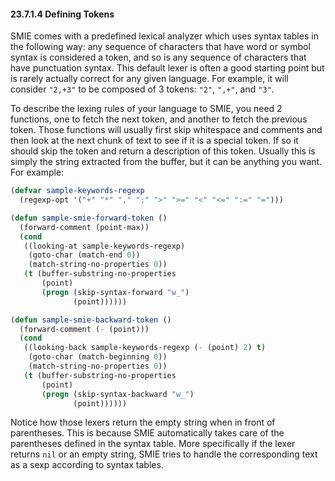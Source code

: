 

#### 23.7.1.4 Defining Tokens

SMIE comes with a predefined lexical analyzer which uses syntax tables in the following way: any sequence of characters that have word or symbol syntax is considered a token, and so is any sequence of characters that have punctuation syntax. This default lexer is often a good starting point but is rarely actually correct for any given language. For example, it will consider `"2,+3"` to be composed of 3 tokens: `"2"`, `",+"`, and `"3"`.

To describe the lexing rules of your language to SMIE, you need 2 functions, one to fetch the next token, and another to fetch the previous token. Those functions will usually first skip whitespace and comments and then look at the next chunk of text to see if it is a special token. If so it should skip the token and return a description of this token. Usually this is simply the string extracted from the buffer, but it can be anything you want. For example:

```lisp
(defvar sample-keywords-regexp
  (regexp-opt '("+" "*" "," ";" ">" ">=" "<" "<=" ":=" "=")))
```

```lisp
(defun sample-smie-forward-token ()
  (forward-comment (point-max))
  (cond
   ((looking-at sample-keywords-regexp)
    (goto-char (match-end 0))
    (match-string-no-properties 0))
   (t (buffer-substring-no-properties
       (point)
       (progn (skip-syntax-forward "w_")
              (point))))))
```

```lisp
(defun sample-smie-backward-token ()
  (forward-comment (- (point)))
  (cond
   ((looking-back sample-keywords-regexp (- (point) 2) t)
    (goto-char (match-beginning 0))
    (match-string-no-properties 0))
   (t (buffer-substring-no-properties
       (point)
       (progn (skip-syntax-backward "w_")
              (point))))))
```

Notice how those lexers return the empty string when in front of parentheses. This is because SMIE automatically takes care of the parentheses defined in the syntax table. More specifically if the lexer returns `nil` or an empty string, SMIE tries to handle the corresponding text as a sexp according to syntax tables.
